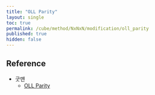```yaml
---
title: "OLL Parity"
layout: single
toc: true
permalink: /cube/method/NxNxN/modification/oll_parity
published: true
hidden: false
---
```


<head>
  <base target="_blank">
</head>



## Reference

- 굿맨
  - [OLL Parity](https://youtu.be/EaX0xLmwDzM)

